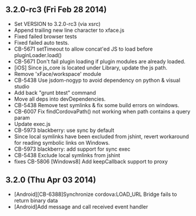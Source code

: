 

## 3.2.0-rc3 (Fri Feb 28 2014)


 *  Set VERSION to 3.2.0-rc3 (via xsrc)
 *  Append trailing new line character to xface.js
 *  Fixed failed browser tests
 *  Fixed failed auto tests.
 *  CB-5671 setTimeout to allow concat'ed JS to load before pluginLoader.load()
 *  CB-5671 Don't fail plugin loading if plugin modules are already loaded.
 *  [iOS] Since js_core is located under Library, update the js path.
 *  Remove 'xFace/workspace' module
 *  CB-5438 Use jsdom-nogyp to avoid dependency on python & visual studio
 *  Add back "grunt btest" command
 *  Move all deps into devDependencies.
 *  CB-5438 Remove test symlinks & fix some build errors on windows.
 *  CB-6007 Fix findCordovaPath() not working when path contains a query param
 *  Update exec.js
 *  CB-5973 blackberry: use sync by default
 *  Since local symlinks have been excluded from jshint, revert workaround for reading symbolic links on Windows.
 *  CB-5973 blackberry: add support for sync exec
 *  CB-5438 Exclude local symlinks from jshint
 *  fixes CB-5806 [Windows8] Add keepCallback support to proxy


## 3.2.0 (Thu Apr 03 2014)


 *  [Android][CB-6388]Synchronize cordova:LOAD_URL Bridge fails to return binary data
 *  [Android]Add message and call received event handler
